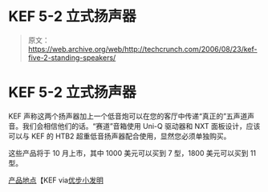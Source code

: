 # KEF 5-2 立式扬声器

> 原文：<https://web.archive.org/web/http://techcrunch.com/2006/08/23/kef-five-2-standing-speakers/>

# KEF 5-2 立式扬声器

 KEF 声称这两个扬声器加上一个低音炮可以在您的客厅中传递“真正的”五声道声音。我们会相信他们的话。“赛道”音箱使用 Uni-Q 驱动器和 NXT 面板设计，应该可以与 KEF 的 HTB2 超重低音扬声器配合使用，显然您必须单独购买。

这些产品将于 10 月上市，其中 1000 美元可以买到 7 型，1800 美元可以买到 11 型。

[产品地点](https://web.archive.org/web/20201020071208/http://www.kef.com/)【KEF via[优步小发明](https://web.archive.org/web/20201020071208/http://www.ubergizmo.com/15/archives/2006/08/kef_five2_series_speakers.html)